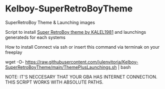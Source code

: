 # Kelboy-SuperRetroBoyTheme
SuperRetroBoy Theme &amp; Launching images

Script to install [Super RetroBoy theme by KALEL1981](https://github.com/KALEL1981/es-theme-Super-Retroboy) and launchings generateds for each systems 

How to install 
Connect via ssh or insert this command via terminak on your freeplay 

wget -O- https://raw.githubusercontent.com/julenvitoria/Kelboy-SuperRetroBoyTheme/main/ThemePlusLaunchings.sh | bash 


NOTE: IT'S NECCESARY THAT YOUR GBA HAS INTERNET CONNECTION. THIS SCRIPT WORKS WITH ABSOLUTE PATHS. 